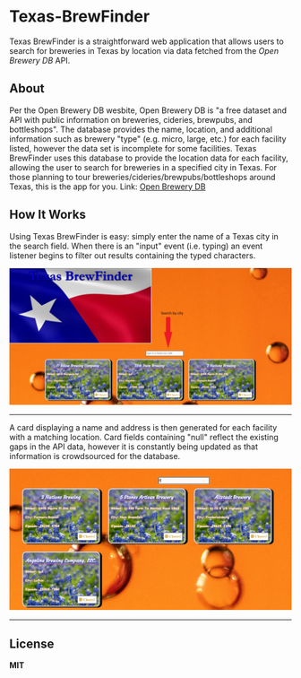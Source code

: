 # Texas-BrewFinder
Texas BrewFinder is a straightforward web application that allows users to search for breweries in Texas by location via data fetched from the *Open Brewery DB* API. 

## About
Per the Open Brewery DB wesbite, Open Brewery DB is "a free dataset and API with public information on breweries, cideries, brewpubs, and bottleshops". The database provides the name, location, and additional information such as brewery "type" (e.g. micro, large, etc.) for each facility listed, however the data set is incomplete for some facilities. Texas BrewFinder uses this database to provide the location data for each facility, allowing the user to search for breweries in a specified city in Texas. For those planning to tour breweries/cideries/brewpubs/bottleshops around Texas, this is the app for you.
Link: [Open Brewery DB](https://www.openbrewerydb.org/)

## How It Works
Using Texas BrewFinder is easy: simply enter the name of a Texas city in the search field. When there is an "input" event (i.e. typing) an event listener begins to filter out results containing the typed characters. 

![Search field](images.brewfinder/txBrewFinder2.jpg)
***
A card displaying a name and address is then generated for each facility with a matching location. Card fields containing "null" reflect the existing gaps in the API data, however it is constantly being updated as that information is crowdsourced for the database. 

![Search result](images.brewfinder/searchResults.jpg)
***

## License

**MIT**

